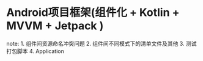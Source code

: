 # Android项目框架(组件化 + Kotlin + MVVM + Jetpack )
note: 1. 组件间资源命名冲突问题
      2. 组件间不同模式下的清单文件及其他
      3. 测试打包脚本
      4. Application